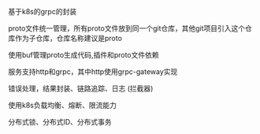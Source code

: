 基于k8s的grpc的封装

proto文件统一管理，所有proto文件放到同一个git仓库，其他git项目引入这个仓库作为子仓库，仓库名称建议是proto

使用buf管理proto生成代码,插件和proto文件依赖

服务支持http和grpc，其中http使用grpc-gateway实现

错误处理，结果封装、链路追踪、日志 (拦截器)

使用k8s负载均衡、熔断、限流能力

分布式锁、分布式ID、分布式事务
